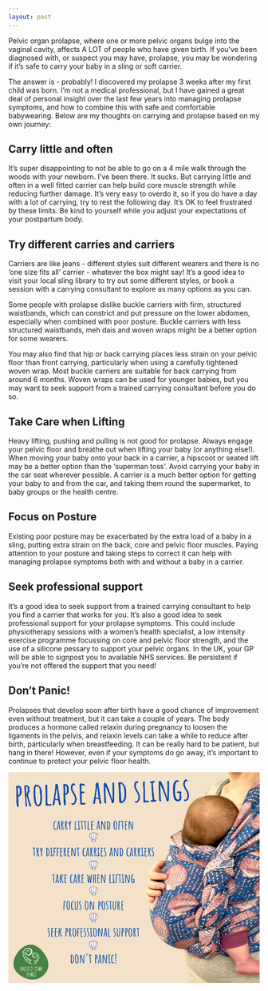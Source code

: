 ```yaml
---
layout: post
---
```


Pelvic organ prolapse, where one or more pelvic organs bulge into the vaginal cavity, affects A LOT of people who have given birth. If you’ve been diagnosed with, or suspect you may have, prolapse, you may be wondering if it’s safe to carry your baby in a sling or soft carrier.

The answer is - probably! I discovered my prolapse 3 weeks after my first child was born. I’m not a medical professional, but I have gained a great deal of personal insight over the last few years into managing prolapse symptoms, and how to combine this with safe and comfortable babywearing. Below are my thoughts on carrying and prolapse based on my own journey:

## Carry little and often
It’s super disappointing to not be able to go on a 4 mile walk through the woods with your newborn. I’ve been there. It sucks. But carrying little and often in a well fitted carrier can help build core muscle strength while reducing further damage. It’s very easy to overdo it, so if you do have a day with a lot of carrying, try to rest the following day. It’s OK to feel frustrated by these limits. Be kind to yourself while you adjust your expectations of your postpartum body.

## Try different carries and carriers
Carriers are like jeans - different styles suit different wearers and there is no ‘one size fits all’ carrier - whatever the box might say! It’s a good idea to visit your local sling library to try out some different styles, or book a session with a carrying consultant to explore as many options as you can.

Some people with prolapse dislike buckle carriers with firm, structured waistbands, which can constrict and put pressure on the lower abdomen, especially when combined with poor posture. Buckle carriers with less structured waistbands, meh dais and woven wraps might be a better option for some wearers.

You may also find that hip or back carrying places less strain on your pelvic floor than front carrying, particularly when using a carefully tightened woven wrap. Most buckle carriers are suitable for back carrying from around 6 months. Woven wraps can be used for younger babies, but you may want to seek support from a trained carrying consultant before you do so.

## Take Care when Lifting
Heavy lifting, pushing and pulling is not good for prolapse. Always engage your pelvic floor and breathe out when lifting your baby (or anything else!). When moving your baby onto your back in a carrier, a hipscoot or seated lift may be a better option than the ‘superman toss’. Avoid carrying your baby in the car seat wherever possible. A carrier is a much better option for getting your baby to and from the car, and taking them round the supermarket, to baby groups or the health centre.

## Focus on Posture
Existing poor posture may be exacerbated by the extra load of a baby in a sling, putting extra strain on the back, core and pelvic floor muscles. Paying attention to your posture and taking steps to correct it can help with managing prolapse symptoms both with and without a baby in a carrier.

## Seek professional support
It’s a good idea to seek support from a trained carrying consultant to help you find a carrier that works for you. It’s also a good idea to seek professional support for your prolapse symptoms. This could include physiotherapy sessions with a women’s health specialist, a low intensity exercise programme focussing on core and pelvic floor strength, and the use of a silicone pessary to support your pelvic organs. In the UK, your GP will be able to signpost you to available NHS services. Be persistent if you’re not offered the support that you need!

## Don’t Panic!
Prolapses that develop soon after birth have a good chance of improvement even without treatment, but it can take a couple of years. The body produces a hormone called relaxin during pregnancy to loosen the ligaments in the pelvis, and relaxin levels can take a while to reduce after birth, particularly when breastfeeding. It can be really hard to be patient, but hang in there! However, even if your symptoms do go away, it’s important to continue to protect your pelvic floor health.

![](/assets/image/blog/babywearing-with-pelvic-organ-prolapse/carrying-and-pop.jpg)

